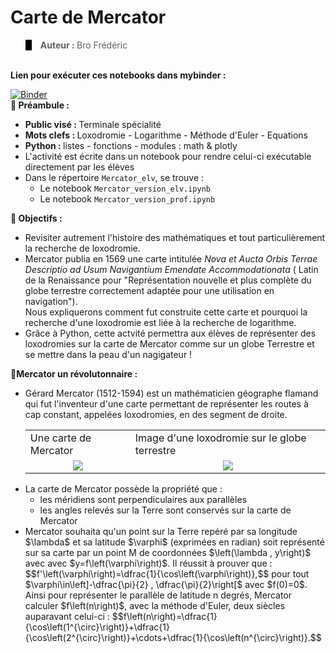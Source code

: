 <h1>Carte de Mercator</h1>

<blockquote style="border-left: 10px solid black">
  <b>Auteur : </b>Bro Frédéric</b>
</blockquote>
<br>
<b>Lien pour exécuter ces notebooks dans mybinder :</b>

[![Binder](https://mybinder.org/badge_logo.svg)](https://mybinder.org/v2/gh/fredpandas/Mercator/master)
<br>
:white_square_button:<b> Préambule :</b>
<ul>
  <li><b>Public visé : </b> Terminale spécialité</li>
  <li><b>Mots clefs : </b> Loxodromie - Logarithme - Méthode d'Euler - Equations </li>
  <li><b>Python : </b> listes - fonctions - modules : math & plotly </li>
  <li> L'activité est écrite dans un notebook pour rendre celui-ci exécutable directement par les élèves</li>
  <li>Dans le répertoire <code>Mercator_elv</code>, se trouve :
    <ul>
      <li>Le notebook <code>Mercator_version_elv.ipynb</code></li>
      <li>Le notebook <code>Mercator_version_prof.ipynb</code></li>
    </ul>
  </li>
</ul>

:white_square_button:<b> Objectifs : </b>
<ul>
  <li>Revisiter autrement l'histoire des mathématiques et tout particulièrement la recherche de loxodromie.</li>
  <li>Mercator publia en 1569 une carte intitulée <em>Nova et Aucta Orbis Terrae Descriptio ad Usum Navigantium Emendate Accommodationata</em> ( Latin de la Renaissance pour "Représentation nouvelle et plus complète du globe terrestre correctement adaptée pour une utilisation en navigation").
    <br> Nous expliquerons comment fut construite cette carte et pourquoi la recherche d'une loxodromie est liée à la recherche de logarithme.
  </li>
  <li>Grâce à Python, cette actvité permettra aux élèves de représenter des loxodromies sur la carte de Mercator comme sur un globe Terrestre et se mettre dans la peau d'un nagigateur !
  </li>
 </ul>



:white_square_button:<b>Mercator un révolutonnaire : </b>
<ul>
  <li>Gérard Mercator (1512-1594) est un mathématicien géographe flamand qui fut l'inventeur d'une carte permettant de représenter les routes à cap constant, appelées loxodromies, en des segment de droite.
   <table>
     <tr>
       <td>Une carte de Mercator</td>
       <td>Image d'une loxodromie sur le globe terrestre</td>
     </tr>
     <tr>
       <td align="center"><img src="https://download.vikidia.org/vikidia/fr/images/thumb/5/53/Longitudes-projection_de_Mercator.jpg/350px-Longitudes-projection_de_Mercator.jpg"></td>
       <td align="center"><img src="./loxodromie.svg"></td>
     </tr>
    </table>
  </li>
  <li>La carte de Mercator possède la propriété que : 
    <ul>
      <li>les méridiens sont perpendiculaires aux parallèles </li>
      <li>les angles relevés sur la Terre sont conservés sur la carte de Mercator</li>
    </ul>
   <li> Mercator souhaita qu'un point sur la Terre repéré par sa longitude $\lambda$ et sa latitude $\varphi$ (exprimées en radian) soit représenté sur sa carte par un point M de coordonnées $\left(\lambda  , y\right)$ avec avec $y=f\left(\varphi\right)$.
Il réussit à prouver que : $$f'\left(\varphi\right)=\dfrac{1}{\cos\left(\varphi\right)},$$ pour tout $\varphi\in\left]-\dfrac{\pi}{2} , \dfrac{\pi}{2}\right[$ avec $f(0)=0$.
</br>
Ainsi pour représenter le parallèle de latitude n degrés, Mercator calculer $f\left(n\right)$, avec la méthode d'Euler, deux siècles auparavant celui-ci : $$f\left(n\right)=\dfrac{1}{\cos\left(1^{\circ}\right)}+\dfrac{1}{\cos\left(2^{\circ}\right)}+\cdots+\dfrac{1}{\cos\left(n^{\circ}\right)}.$$
</li>
</ul>
